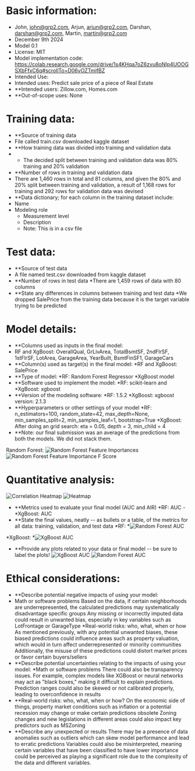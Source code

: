 # Basic information: 
* John, john@grp2.com, Arjun, arjun@grp2.com, Darshan, darshan@grp2.com, Martin, martin@grp2.com 
* December 9th 2024
* Model 0.1
* License: MIT
* Model implementation code: https://colab.research.google.com/drive/1s4KHqa7oZ6zvu8oNIp4UOOGSXbFfxC6q#scrollTo=D06vOZTmifBZ 
* Intended Use:
* Intended uses: Predict sale price of a piece of Real Estate
* **Intended users: Zillow.com, Homes.com
* **Out-of-scope uses: None

# Training data:
* **Source of training data
* File called train.csv downloaded kaggle dataset
* **How training data was divided into training and validation data
* * The decided split between training and validation data was 80% training and 20% validation
* **Number of rows in training and validation data
* There are 1,460 rows in total and 81 columns, and given the 80% and 20% split between training and validation, a result of 1,168 rows for training and 292 rows for validation data was devised
* **Data dictionary; for each column in the training dataset include:
*  Name
* Modeling role
   * Measurement level
   * Description
   * Note: This is in a csv file 
# Test data:
* **Source of test data
* A file named test.csv downloaded from kaggle dataset 
* **Number of rows in test data
*There are 1,459 rows of data with 80 columns
* **State any differences in columns between training and test data
*We dropped SalePrice from the training data because it is the target variable trying to be predicted 
# Model details:
* **Columns used as inputs in the final model: 
* RF and XgBoost: OverallQual, GrLivArea, TotalBsmtSF, 2ndFlrSF, 1stFlrSF, LotArea, GarageArea, YearBuilt, BsmtFinSF1, GarageCars
* **Column(s) used as target(s) in the final model: 
*RF and XgBoost: SalePrice
 * **Type of model: 
*RF: Random Forest Regressor 
*XgBoost model 
* **Software used to implement the model: 
*RF: scikit-learn and 
*XgBoost: xgboost 
* **Version of the modeling software: 
*RF: 1.5.2
*XgBoost: xgboost version: 2.1.3
* **Hyperparameters or other settings of your model
*RF: n_estimators=100, random_state=42, max_depth=None, min_samples_split=2, min_samples_leaf=1, bootstrap=True
*XgBoost: After doing an grid search: eta = 0.05, depth = 3, min_child = 4
* **Note: our final submission was an average of the predictions from both the models. We did not stack them. 

Random Forest: 
![Random Forest Feature Importances](rf.png)
![Random Forest Feature Importance F Score](rf1.png)

# Quantitative analysis:
![Correlation Heatmap](heatmap(no_numbers).png)
![Heatmap](heatmap.png)
* **Metrics used to evaluate your final model (AUC and AIR)
*RF: AUC - 
*XgBoost: AUC
* **State the final values, neatly -- as bullets or a table, of the metrics for all data:
training, validation, and test data
*RF:
*![Random Forest AUC](auc1.png)



*XgBoost:
*![XgBoost AUC](auc2.png)

* **Provide any plots related to your data or final model -- be sure to label the plots!
![XgBoost AUC](xgboost.png)
![Random Forest AUC](rfauc.png)


# Ethical considerations: 

* **Describe potential negative impacts of using your model:
* Math or software problems 
Based on the data, if certain neighborhoods are underrepresented, the calculated predictions may systematically disadvantage specific groups 
Any missing or incorrectly imputed data could result in unwanted bias, especially in key variables such as LotFrontage or GarageType
*Real-world risks: who, what, when or how 
As mentioned previously, with any potential unwanted biases, these biased predictions could influence areas such as property valuation, which would in turn affect underrepresented or minority communities 
Additionally, the misuse of these predictions could distort market prices or favor certain buyers/sellers
* **Describe potential uncertainties relating to the impacts of using your model:
*Math or software problems 
There could also be transparency issues. For example, complex models like XGBoost or neural networks may act as "black boxes," making it difficult to explain predictions.
Prediction ranges could also be skewed or not calibrated properly, leading to overconfidence in results 
* **Real-world risks: who, what, when or how?
On the economic side of things, property market conditions such as inflation or a potential recession may change or make certain predictions obsolete 
Zoning changes and new legislations in different areas could also impact key predictors such as MSZoning 
* **Describe any unexpected or results
There may be a presence of data anomalies such as outliers which can skew model performance and lead to erratic predictions
Variables could also be misinterpreted, meaning certain variables that have been classified to have lower importance could be perceived as playing a significant role due to the complexity of the data and different variables.

